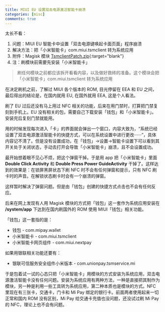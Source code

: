 ```yaml
---
title: MIUI EU 设置双击电源激活智能卡崩溃
categories: [misc]
comments: true
---
```


太长不看：

1. 问题：MIUI EU 智能卡中设置「双击电源键唤起卡面页面」程序崩溃
2. 解决方法：把「小米智能卡」com.miui.tsmclient 转为系统应用
3. 附件：Magisk 模块 [TsmclientPatch.zip](https://drive.google.com/file/d/1-1tn_ohRvQZUVSR5IhHJ3qEr3y-C28pb/view?usp=drivesdk){:target="blank"}
3. 注：刷模块前需要先安装「小米智能卡」

> 刷任何模块之前都应该拆开看看内容，以及做好救砖的准备。这个模块会把「小米智能卡」com.miui.tsmclient 转为系统应用

在决定刷机之前，了解过 MIUI 各个版本的 ROM, 目光停留在 EEA 和 EU 之间，最后得出的结论是，在国内就用 EU, 在国外就用 EEA, 这是个人看法。

刷了 EU 过后还没有马上用过 NFC 相关的功能，后来在用门禁时，打算把门禁复刻到手机上。EU 没有相关的包，需要自己下载安装「钱包」和「小米智能卡」。安装完后复刻门禁就能用。

用的时候发现每次进入「卡」的界面就会弹出一个窗口，内容大致为，“系统已经设置了双击电源激活智能卡的快捷方式，可以在系统设置中进行更改······”，具体内容记不清了。但是没有设置成功，在「钱包」->设置->智能卡设置下可以看到其开关处于关闭状态，手动去打开会导致「小米智能卡」崩溃，且不会设置成功。

最开始想着眼不见心不烦，把这个弹窗干掉。于是用 app 把「小米智能卡」里面 **Double Click Activity** 和 **Double Press Power GuideActivity** 干掉了。这样达到的效果是：在锁屏黑屏状态下刷 NFC 时不会有任何弹窗和提示，只有 NFC 刷卡时的声音。在解锁状态刷卡时会有一个崩溃的弹窗。

这样暂时解决了弹窗问题。但是由「钱包」创建的快捷方式点击也不会有任何反应。

后来在网上发现有人用 Magisk 模块的方式把「钱包」这一套作为系统应用安装在 **/system/app** 下达到在国内刷国外的 ROM 使用 MIUI「钱包」相关功能。

「钱包」这一套指的是：

- 钱包 - com.mipay.wallet
- 小米智能卡 - com.miui.tsmclient
- 小米智能卡网页组件 - com.miui.nextpay

如果用银联相关功能还要有：

- 银联可信服务安全组件小米版本 - com.unionpay.tsmservice.mi

于是包着试一试的心态只把「小米智能卡」用模块的方式安装为系统应用，双击电源激活智能卡没有任何问题。安装为系统应用有两种方法，一种是直接把其制作为模块，另一种是利用一些工具转为系统应用，第二种本质也是模块的方式。NFC 里现在有三张卡，交通卡，门卡和 Mi Pay 绑定的银行卡。前面两者使用起来一切正常和国内 ROM 没有区别，Mi Pay 给交通卡充值也没问题，还没试过刷 Mi Pay 的 NFC，理论上也不会有问题。
